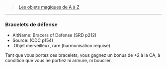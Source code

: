 ﻿> [Les objets magiques de A à Z](hd_magicitems_az_les_objets_magiques_de_a_a_z.md)

---

### Bracelets de défense

- AltName: Bracers of Defense (SRD p212)
- Source: (CDC p154)
-  Objet merveilleux, rare (harmonisation requise)

Tant que vous portez ces bracelets, vous gagnez un bonus de +2 à la CA, à condition que vous ne portiez ni armure, ni bouclier.

